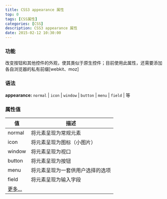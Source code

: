 ```yaml
---
title: CSS3 appearance 属性
top: 0
tags: [CSS属性]
categories: [CSS]
description: CSS3 appearance 属性
date: 2015-02-12 10:30:00
---
```



### 功能
改变按钮和其他控件的外观，使其类似于原生控件；目前使用此属性，还需要添加各自浏览器的私有前缀[webkit、moz]

<!-- more -->


### 语法
**appearance:** `normal` | `icon` | `window` | `button` | `menu` | `field` | 等


### 属性值

值 | 描述
---|---
normal | 将元素呈现为常规元素
icon   | 将元素呈现为图标（小图片）
window | 将元素呈现为视口
button | 将元素呈现为按钮
menu   | 将元素呈现为一套供用户选择的选项
field  | 将元素呈现为输入字段
[更多…](http://www.css88.com/book/css/webkit/visual/appearance.htm)|